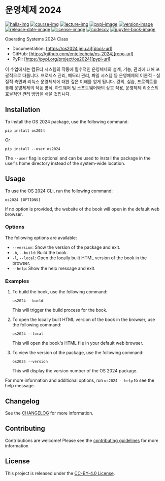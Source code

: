 # 운영체제 2024

[![halla-img]][halla-url]
[![course-img]][course-url]
[![lecture-img]][lecture-url]
[![pypi-image]][pypi-url]
[![version-image]][release-url]
[![release-date-image]][release-url]
[![license-image]][license-url]
[![codecov][codecov-image]][codecov-url]
[![jupyter-book-image]][docs-url]

<!-- Links: -->

[halla-img]: https://img.shields.io/badge/CHU-halla.ai-blue
[halla-url]: https://halla.ai
[course-img]: https://img.shields.io/badge/course-entelecheia.ai-blue
[course-url]: https://course.entelecheia.ai
[lecture-img]: https://img.shields.io/badge/lecture-entelecheia.ai-blue
[lecture-url]: https://lecture.entelecheia.ai
[codecov-image]: https://codecov.io/gh/entelecheia/os-2024/branch/main/graph/badge.svg?token=e6DMbOez1Q
[codecov-url]: https://codecov.io/gh/entelecheia/os-2024
[pypi-image]: https://img.shields.io/pypi/v/os2024
[license-image]: https://img.shields.io/github/license/entelecheia/os-2024
[license-url]: https://github.com/entelecheia/os-2024/blob/main/LICENSE
[version-image]: https://img.shields.io/github/v/release/entelecheia/os-2024?sort=semver
[release-date-image]: https://img.shields.io/github/release-date/entelecheia/os-2024
[release-url]: https://github.com/entelecheia/os-2024/releases
[jupyter-book-image]: https://jupyterbook.org/en/stable/_images/badge.svg
[repo-url]: https://github.com/entelecheia/os-2024
[pypi-url]: https://pypi.org/project/os2024
[docs-url]: https://os2024.jeju.ai
[changelog]: https://github.com/entelecheia/os-2024/blob/main/CHANGELOG.md
[contributing guidelines]: https://github.com/entelecheia/os-2024/blob/main/CONTRIBUTING.md

<!-- Links: -->

Operating Systems 2024 Class

- Documentation: [https://os2024.jeju.ai][docs-url]
- GitHub: [https://github.com/entelecheia/os-2024][repo-url]
- PyPI: [https://pypi.org/project/os2024][pypi-url]

이 수업에서는 컴퓨터 시스템의 작동에 필수적인 운영체제의 설계, 기능, 관리에 대해 포괄적으로 다룹니다. 프로세스 관리, 메모리 관리, 파일 시스템 등 운영체제의 이론적・실질적 측면과 리눅스 운영체제에 대한 깊은 이해를 얻게 됩니다. 강의, 실습, 프로젝트를 통해 운영체제의 작동 방식, 하드웨어 및 소프트웨어와의 상호 작용, 운영체제 리소스의 효율적인 관리 방법을 배울 것입니다.

## Installation

To install the OS 2024 package, use the following command:

```
pip install os2024
```

Or

```
pip install --user os2024
```

The `--user` flag is optional and can be used to install the package in the user's home directory instead of the system-wide location.

## Usage

To use the OS 2024 CLI, run the following command:

```
os2024 [OPTIONS]
```

If no option is provided, the website of the book will open in the default web browser.

### Options

The following options are available:

- `--version`: Show the version of the package and exit.
- `-b`, `--build`: Build the book.
- `-l`, `--local`: Open the locally built HTML version of the book in the browser.
- `--help`: Show the help message and exit.

### Examples

1. To build the book, use the following command:

   ```
   os2024 --build
   ```

   This will trigger the build process for the book.

2. To open the locally built HTML version of the book in the browser, use the following command:

   ```
   os2024 --local
   ```

   This will open the book's HTML file in your default web browser.

3. To view the version of the package, use the following command:

   ```
   os2024 --version
   ```

   This will display the version number of the OS 2024 package.

For more information and additional options, run `os2024 --help` to see the help message.

## Changelog

See the [CHANGELOG] for more information.

## Contributing

Contributions are welcome! Please see the [contributing guidelines] for more information.

## License

This project is released under the [CC-BY-4.0 License][license-url].

